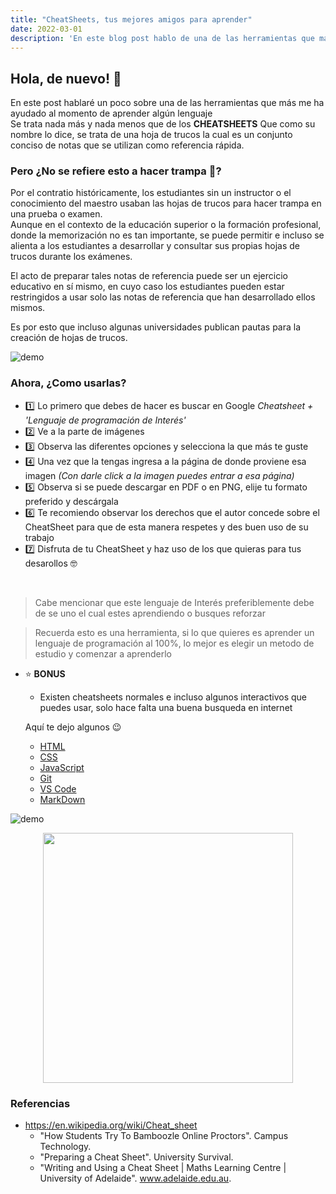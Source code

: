```yaml
---
title: "CheatSheets, tus mejores amigos para aprender"
date: 2022-03-01
description: 'En este blog post hablo de una de las herramientas que más me han ayudado para aprender rapidamente algún tema'
---
```


## Hola, de nuevo! 👋
En este post hablaré un poco sobre una de las herramientas que más me ha ayudado al momento de aprender algún lenguaje <br>
Se trata nada más y nada menos que de los **CHEATSHEETS**
Que como su nombre lo dice, se trata de una hoja de trucos la cual es un conjunto conciso de notas que se utilizan como referencia rápida. 

### Pero ¿No se refiere esto a hacer trampa 👀?
Por el contratio históricamente, los estudiantes sin un instructor o el conocimiento del maestro usaban las hojas de trucos para hacer trampa en una prueba o examen.<br>
Aunque en el contexto de la educación superior o la formación profesional, donde la memorización no es tan importante, se puede permitir e incluso se alienta a los estudiantes a desarrollar y consultar sus propias hojas de trucos durante los exámenes.<br> 

El acto de preparar tales notas de referencia puede ser un ejercicio educativo en sí mismo, en cuyo caso los estudiantes pueden estar restringidos a usar solo las notas de referencia que han desarrollado ellos mismos.<br>

Es por esto que incluso algunas universidades publican pautas para la creación de hojas de trucos.

![demo](/post-gifs/163036540-bd563e30-1e7b-4ff2-9dec-2f470631b25e.gif)

### Ahora, ¿Como usarlas?

- 1️⃣ Lo primero que debes de hacer es buscar en Google *Cheatsheet + 'Lenguaje de programación de Interés'*
- 2️⃣ Ve a la parte de imágenes
- 3️⃣ Observa las diferentes opciones y selecciona la que más te guste
- 4️⃣ Una vez que la tengas ingresa a la página de donde proviene esa imagen *(Con darle click a la imagen puedes entrar a esa página)*
- 5️⃣ Observa si se puede descargar en PDF o en PNG, elije tu formato preferido y descárgala
- 6️⃣ Te recomiendo observar los derechos que el autor concede sobre el CheatSheet para que de esta manera respetes y des buen uso de su trabajo
- 7️⃣ Disfruta de tu CheatSheet y haz uso de los que quieras para tus desarollos 🤓
<br>


> Cabe mencionar que este lenguaje de Interés preferiblemente debe de se uno el cual estes aprendiendo o busques reforzar 


> Recuerda esto es una herramienta, si lo que quieres es aprender un lenguaje de programación al 100%, lo mejor es elegir un metodo de estudio y comenzar a aprenderlo


- ⭐ **BONUS** 
  - Existen cheatsheets normales e incluso algunos interactivos que puedes usar, solo hace falta una buena busqueda en internet

  Aquí te dejo algunos 😉
  - [HTML]( https://htmlcheatsheet.com/)
  - [CSS](https://htmlcheatsheet.com/css/)
  - [JavaScript](https://htmlcheatsheet.com/js/)
  - [Git](https://education.github.com/git-cheat-sheet-education.pdf)
  - [VS Code](https://code.visualstudio.com/shortcuts/keyboard-shortcuts-windows.pdf)
  - [MarkDown](https://towardsdatascience.com/the-ultimate-markdown-cheat-sheet-3d3976b31a0)
  
![demo](/post-gifs/163038723-eb7a7a6b-81eb-42cc-bcba-02e5a7aeac2e.gif)  

<p align="center">
  <img width="400"  src="/post-gifs/163038723-eb7a7a6b-81eb-42cc-bcba-02e5a7aeac2e.gif">
</p>

### Referencias
- https://en.wikipedia.org/wiki/Cheat_sheet
  - "How Students Try To Bamboozle Online Proctors". Campus Technology.
  - "Preparing a Cheat Sheet". University Survival.
  - "Writing and Using a Cheat Sheet | Maths Learning Centre | University of Adelaide". www.adelaide.edu.au.

 

